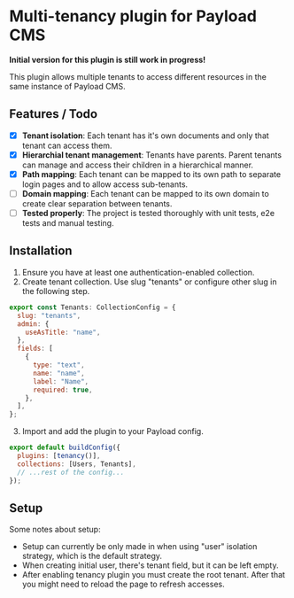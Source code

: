 # Multi-tenancy plugin for Payload CMS

**Initial version for this plugin is still work in progress!**

This plugin allows multiple tenants to access different resources in the same
instance of Payload CMS.

## Features / Todo

- [x] **Tenant isolation**: Each tenant has it's own documents and only that
      tenant can access them.
- [x] **Hierarchial tenant management**: Tenants have parents. Parent tenants
      can manage and access their children in a hierarchical manner.
- [x] **Path mapping**: Each tenant can be mapped to its own path to separate
      login pages and to allow access sub-tenants.
- [ ] **Domain mapping**: Each tenant can be mapped to its own domain to create
      clear separation between tenants.
- [ ] **Tested properly**: The project is tested thoroughly with unit tests,
      e2e tests and manual testing.

## Installation

1. Ensure you have at least one authentication-enabled collection.
2. Create tenant collection. Use slug "tenants" or configure other slug in the
   following step.

```javascript
export const Tenants: CollectionConfig = {
  slug: "tenants",
  admin: {
    useAsTitle: "name",
  },
  fields: [
    {
      type: "text",
      name: "name",
      label: "Name",
      required: true,
    },
  ],
};
```

3. Import and add the plugin to your Payload config.

```javascript
export default buildConfig({
  plugins: [tenancy()],
  collections: [Users, Tenants],
  // ...rest of the config...
});
```

## Setup

Some notes about setup:

- Setup can currently be only made in when using "user" isolation strategy,
  which is the default strategy.
- When creating initial user, there's tenant field, but it can be left empty.
- After enabling tenancy plugin you must create the root tenant. After that you
  might need to reload the page to refresh accesses.

